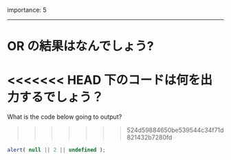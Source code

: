 importance: 5

---

# OR の結果はなんでしょう?

<<<<<<< HEAD
下のコードは何を出力するでしょう？
=======
What is the code below going to output?
>>>>>>> 524d59884650be539544c34f71d821432b7280fd

```js
alert( null || 2 || undefined );
```

